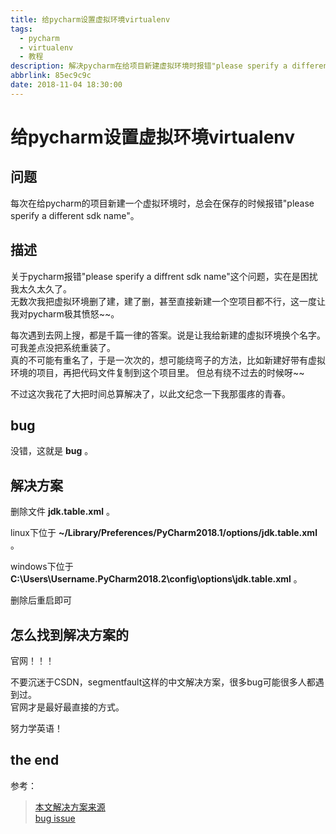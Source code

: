 ```yaml
---
title: 给pycharm设置虚拟环境virtualenv
tags:
  - pycharm
  - virtualenv
  - 教程
description: 解决pycharm在给项目新建虚拟环境时报错"please sperify a different sdk name"
abbrlink: 85ec9c9c
date: 2018-11-04 18:30:00
---
```


# 给pycharm设置虚拟环境virtualenv

## 问题

每次在给pycharm的项目新建一个虚拟环境时，总会在保存的时候报错"please sperify a different sdk name"。  

## 描述

关于pycharm报错"please sperify a diffrent sdk name"这个问题，实在是困扰我太久太久了。  
无数次我把虚拟环境删了建，建了删，甚至直接新建一个空项目都不行，这一度让我对pycharm极其愤怒~~。  

每次遇到去网上搜，都是千篇一律的答案。说是让我给新建的虚拟环境换个名字。可我差点没把系统重装了。  
真的不可能有重名了，于是一次次的，想可能绕弯子的方法，比如新建好带有虚拟环境的项目，再把代码文件复制到这个项目里。
但总有绕不过去的时候呀~~

不过这次我花了大把时间总算解决了，以此文纪念一下我那蛋疼的青春。

## bug

没错，这就是 **bug** 。

## 解决方案

删除文件 **jdk.table.xml** 。

linux下位于 **~/Library/Preferences/PyCharm2018.1/options/jdk.table.xml** 。

windows下位于 **C:\Users\Username\.PyCharm2018.2\config\options\jdk.table.xml** 。

删除后重启即可

## 怎么找到解决方案的

官网！！！

不要沉迷于CSDN，segmentfault这样的中文解决方案，很多bug可能很多人都遇到过。  
官网才是最好最直接的方式。  

努力学英语！

## the end

参考：
> [本文解决方案来源][1]  
> [bug issue][2]  

[1]: https://intellij-support.jetbrains.com/hc/en-us/community/posts/360000306410/comments/360000158010
[2]: https://youtrack.jetbrains.com/issue/PY-27251
